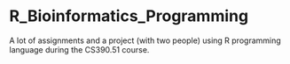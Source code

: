 # R_Bioinformatics_Programming

A lot of assignments and a project (with two people) using R programming language during the CS390.51 course.
